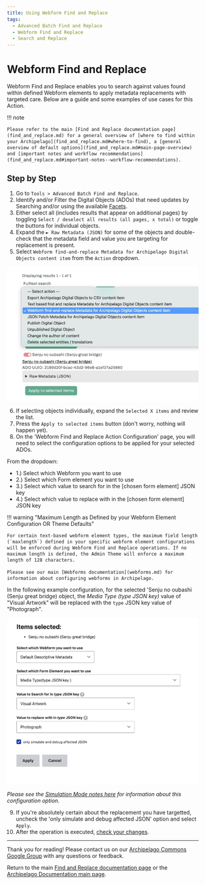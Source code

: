 ```yaml
---
title: Using Webform Find and Replace 
tags:
  - Advanced Batch Find and Replace
  - Webform Find and Replace
  - Search and Replace
---
```


# Webform Find and Replace

Webform Find and Replace enables you to search against values found within defined Webform elements to apply metadata replacements with targeted care. Below are a guide and some examples of use cases for this Action.

!!! note

    Please refer to the main [Find and Replace documentation page](find_and_replace.md) for a general overview of [where to find within your Archipelago](find_and_replace.md#where-to-find), a [general overview of default options](find_and_replace.md#main-page-overview) and [important notes and workflow recommendations](find_and_replace.md#important-notes--workflow-recommendations).

## Step by Step 

1. Go to `Tools > Advanced Batch Find and Replace`.
2. Identify and/or Filter the Digital Objects (ADOs) that need updates by Searching and/or using the available [Facets](find_and_replace.md#default-facets-configured).
3. Either select all (includes results that appear on additional pages) by toggling `Select / deselect all results (all pages, x total)` or toggle the buttons for individual objects.
4. Expand the `► Raw Metadata (JSON)` for some of the objects and double-check that the metadata field and value you are targeting for replacement is present.
5. Select `Webform find-and-replace Metadata for Archipelago Digital Objects content item` from the `Action` dropdown.

![Selection and Action](images/SelectionAndAction_WebformFAR_2022-12.jpg)

6. If selecting objects individually, expand the `Selected X items` and review the list.
7. Press the `Apply to selected items` button (don't worry, nothing will happen yet).  
8. On the 'Webform Find and Replace Action Configuration' page, you will need to select the configuration options to be applied for your selected ADOs.

From the dropdown:

- 1.) Select which Webform you want to use
- 2.) Select which Form element you want to use
- 3.) Select which value to search for in the [chosen form element] JSON key
- 4.) Select which value to replace with in the [chosen form element] JSON key

!!! warning "Maximum Length as Defined by your Webform Element Configuration OR Theme Defaults"

    For certain text-based webform element types, the maximum field length (`maxlength`) defined in your specific webform element configurations will be enforced during Webform Find and Replace operations. If no maximum length is defined, the Admin Theme will enforce a maximum length of 128 characters.

    Please see our main [Webforms documentation](webforms.md) for information about configuring webforms in Archipelago.

In the following example configuration, for the selected 'Senju no oubashi (Senju great bridge) object, the *Media Type (type JSON key)* value of "Visual Artwork" will be replaced with the `type` JSON key value of "Photograph".

  ![Action Configuration](images/ActionConfiguration_WebformFAR_2022-12.jpg)

_Please see the [Simulation Mode notes here](find_and_replace/#simulation-mode) for information about this configuration option._

9. If you're absolutely certain about the replacement you have targetted, uncheck the 'only simulate and debug affected JSON' option and select `Apply`.
10. After the operation is executed, [check your changes](find_and_replace/#checking-your-changes).

___

Thank you for reading! Please contact us on our [Archipelago Commons Google Group](https://groups.google.com/forum/#!forum/archipelago-commons) with any questions or feedback.

Return to the main [Find and Replace documentation page](find_and_replace.md) or the [Archipelago Documentation main page](index.md).








